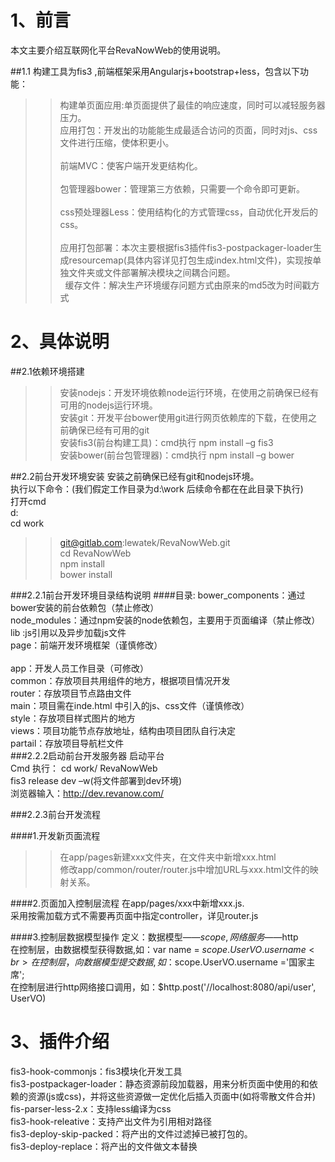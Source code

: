 # 1、前言

本文主要介绍互联网化平台RevaNowWeb的使用说明。

##1.1 构建工具为fis3 ,前端框架采用Angularjs+bootstrap+less，包含以下功能：
>>构建单页面应用:单页面提供了最佳的响应速度，同时可以减轻服务器压力。<br> 
>>应用打包：开发出的功能能生成最适合访问的页面，同时对js、css文件进行压缩，使体积更小。<br>  
>>前端MVC：使客户端开发更结构化。<br>  
>>包管理器bower：管理第三方依赖，只需要一个命令即可更新。<br>  
>>css预处理器Less：使用结构化的方式管理css，自动优化开发后的css。<br>  
>>应用打包部署：本次主要根据fis3插件fis3-postpackager-loader生成resourcemap(具体内容详见打包生成index.html文件)，实现按单独文件夹或文件部署解决模块之间耦合问题。<br>  
>>缓存文件：解决生产环境缓存问题方式由原来的md5改为时间戳方式<br>  

# 2、具体说明

##2.1依赖环境搭建
>>安装nodejs：开发环境依赖node运行环境，在使用之前确保已经有可用的nodejs运行环境。<br> 
>>安装git：开发平台bower使用git进行网页依赖库的下载，在使用之前确保已经有可用的git<br> 
>>安装fis3(前台构建工具)：cmd执行 npm install –g fis3<br> 
>>安装bower(前台包管理器)：cmd执行 npm install –g bower<br> 

##2.2前台开发环境安装
安装之前确保已经有git和nodejs环境。<br> 
执行以下命令：(我们假定工作目录为d:\work 后续命令都在在此目录下执行)<br> 
打开cmd<br> 
d:<br> 
cd work<br> 
>>git@gitlab.com:lewatek/RevaNowWeb.git<br> 
>>cd RevaNowWeb<br> 
>>npm install<br> 
>>bower install<br> 

###2.2.1前台开发环境目录结构说明
####目录:
bower_components：通过bower安装的前台依赖包（禁止修改）<br> 
node_modules：通过npm安装的node依赖包，主要用于页面编译（禁止修改）<br> 
lib :js引用以及异步加载js文件<br> 
page：前端开发环境框架（谨慎修改）<br>  
app：开发人员工作目录（可修改）<br> 
common：存放项目共用组件的地方，根据项目情况开发<br> 
router：存放项目节点路由文件<br> 
main：项目需在inde.html 中引入的js、css文件（谨慎修改）<br> 
style：存放项目样式图片的地方<br> 
views：项目功能节点存放地址，结构由项目团队自行决定<br> 
partail：存放项目导航栏文件<br> 
###2.2.2启动前台开发服务器
启动平台<br> 
Cmd 执行：
cd work/ RevaNowWeb<br> 
fis3 release dev –w(将文件部署到dev环境)<br> 
浏览器输入：http://dev.revanow.com/<br> 

###2.2.3前台开发流程

####1.开发新页面流程
>>在app/pages新建xxx文件夹，在文件夹中新增xxx.html<br> 
>>修改app/common/router/router.js中增加URL与xxx.html文件的映射关系。<br> 

####2.页面加入控制层流程
在app/pages/xxx中新增xxx.js.<br> 
采用按需加载方式不需要再页面中指定controller，详见router.js<br> 

####3.控制层数据模型操作
定义：数据模型——$scope,网络服务——$http<br> 
在控制层，由数据模型获得数据,如：var name = $scope.UserVO.username<br> 
在控制层，向数据模型提交数据,如：$scope.UserVO.username ='国家主席';<br> 
在控制层进行http网络接口调用，如：$http.post('//localhost:8080/api/user', UserVO) <br> 

# 3、插件介绍
fis3-hook-commonjs：fis3模块化开发工具<br> 
fis3-postpackager-loader：静态资源前段加载器，用来分析页面中使用的和依赖的资源(js或css)，并将这些资源做一定优化后插入页面中(如将零散文件合并)<br> 
fis-parser-less-2.x：支持less编译为css<br> 
fis3-hook-releative：支持产出文件为引用相对路径 <br> 
fis3-deploy-skip-packed：将产出的文件过滤掉已被打包的。<br> 
fis3-deploy-replace：将产出的文件做文本替换<br> 
